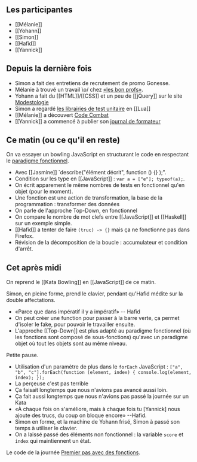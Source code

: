 ## Les participantes

- [[Mélanie]]
- [[Yohann]]
- [[Simon]]
- [[Hafid]]
- [[Yannick]]

## Depuis la dernière fois

- Simon a fait des entretiens de recrutement de promo Gonesse.
- Mélanie à trouvé un travail \o/ chez [«les bon
  profs»](https://www.lesbonsprofs.com).
- Yohann a fait du [[HTML]]/[[CSS]] et un peu de [[jQuery]] sur le site
  [Modestologie](http://modestologie.com)
- Simon a regardé [les librairies de test
  unitaire](http://lua-users.org/wiki/UnitTesting) en [[Lua]]
- [[Mélanie]] a découvert [Code Combat](https://codecombat.com)
- [[Yannick]] a commencé à publier son [journal de
  formateur](https://medium.com/@ya_f)

## Ce matin (ou ce qu'il en reste)

On va essayer un bowling JavaScript en structurant le code en respectant le
[paradigme
fonctionnel](https://fr.wikipedia.org/wiki/Programmation_fonctionnelle).

- Avec [[Jasmine]] `describe("élément décrit", function () {} );".
- Condition sur les type en [[JavaScript]] : `var a = ["e"]; typeof(a);`.
- On écrit apparement le même nombres de tests en fonctionnel qu'en objet (pour
  le moment).
- Une fonction est une action de transformation, la base de la programmation :
  transformer des données
- On parle de l'approche Top-Down, en fonctionnel
- On compare le nombre de mot clefs entre [[JavaScript]] et [[Haskell]] sur un
  exemple simple.
- [[Hafid]] a tenter de faire `(truc) -> {}` mais ça ne fonctionne pas dans
  Firefox.
- Révision de la décomposition de la boucle : accumulateur et condition
  d'arrêt.

## Cet après midi

On reprend le [[Kata Bowling]] en [[JavaScript]] de ce matin.

Simon, en pleine forme, prend le clavier, pendant qu'Hafid médite sur la double
affectations.

- «Parce que dans impératif il y a impératif» -- Hafid
- On peut créer une function pour passer à la barre verte, ça permet d'isoler
  le fake, pour pouvoir le travailler ensuite.
- L'approche [[Top-Down]] est plus adapté au paradigme fonctionnel (où les
  fonctions sont composé de sous-fonctions) qu'avec un paradigme objet où tout
  les objets sont au même niveau.

Petite pause.

- Utilisation d'un paramètre de plus dans le `forEach` JavaScript : `["a", "b",
  "c"].forEach(function (element, index) { console.log(element, index); });`
- La perçeuse c'est pas terrible
- Ça faisait longtemps que nous n'avions pas avancé aussi loin.
- Ça fait aussi longtemps que nous n'avions pas passé la journée sur un Kata
- «À chaque fois on s'améliore, mais à chaque fois tu [Yannick] nous ajoute des
  trucs, du coup on bloque encore» --Hafid.
- Simon en forme, et la machine de Yohann frisé, Simon à passé son temps à
  utiliser le clavier.
- On a laissé passé des éléments non fonctionnel : la variable `score` et
  `index` qui maintiennent un état.

Le code de la journée [Premier pas avec des
fonctions](https://github.com/ut7/rookie-club/releases/tag/premier-pas-avec-avec-des-fonctions).
